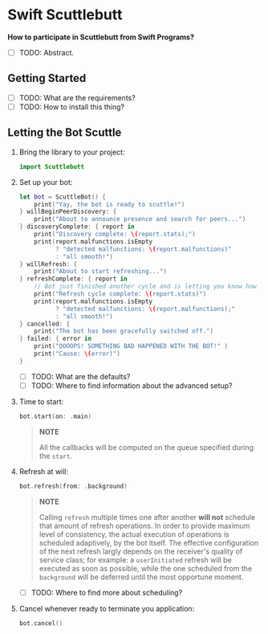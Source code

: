 # Swift Scuttlebutt

**How to participate in Scuttlebutt from Swift Programs?**

- [ ] TODO: Abstract.

## Getting Started

- [ ] TODO: What are the requirements?
- [ ] TODO: How to install this thing?

## Letting the Bot Scuttle

1. Bring the library to your project:

   ```swift
   import Scuttlebutt
   ```

2. Set up your bot:

   ```swift
   let bot = ScuttleBot() {
       print("Yay, the bot is ready to scuttle!")
   } willBeginPeerDiscovery: {
	   print("About to announce presence and search for peers...")
   } discoveryComplete: { report in
       print("Discovery complete: \(report.stats);")
       print(report.malfunctions.isEmpty 
             ? "detected malfunctions: \(report.malfunctions)"
             : "all smooth!")
   } willRefresh: {
	   print("About to start refreshing...")
   } refreshComplete: { report in
       // Bot just finished another cycle and is letting you know how it went...
       print("Refresh cycle complete: \(report.stats)")
       print(report.malfunctions.isEmpty 
             ? "detected malfunctions: \(report.malfunctions);"
             : "all smooth!")
   } cancelled: {
	   print("The bot has been gracefully switched off.")
   } failed: { error in
       print("OOOOPS! SOMETHING BAD HAPPENED WITH THE BOT!" )
       print("Cause: \(error)")
   }
   ```

   - [ ] TODO: What are the defaults?
   - [ ] TODO: Where to find information about the advanced setup?

3. Time to start:

   ```swift
   bot.start(on: .main)
   ```

   > **NOTE**
   >
   > All the callbacks will be computed on the queue specified during the `start`.

4. Refresh at will:

   ```swift
   bot.refresh(from: .background)
   ```

   > **NOTE**
   >
   > Calling `refresh` multiple times one after another **will not** schedule that amount of refresh operations.
   > In order to provide maximum level of consistency, the actual execution of operations is scheduled adaptively, by the bot itself.
   > The effective configuration of the next refresh largly depends on the receiver's quality of service class; 
   > for example: a `userInitiated` refresh will be executed as soon as possible, while the one scheduled from the `background` will be deferred until the most opportune moment.

   - [ ] TODO: Where to find more about scheduling?

5. Cancel whenever ready to terminate you application:

   ```swift
   bot.cancel()
   ```
